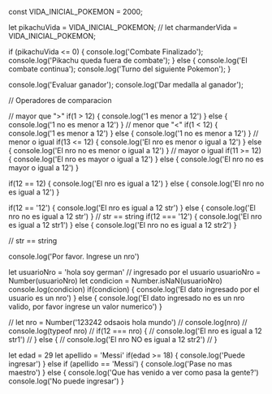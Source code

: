 const VIDA_INICIAL_POKEMON = 2000;

let pikachuVida = VIDA_INICIAL_POKEMON;
// let charmanderVida = VIDA_INICIAL_POKEMON;

if (pikachuVida <= 0) {
  console.log('Combate Finalizado');
  console.log('Pikachu queda fuera de combate');
} else {
  console.log('El combate continua');
  console.log('Turno del siguiente Pokemon');
}

console.log('Evaluar ganador');
console.log('Dar medalla al ganador');


















// Operadores de comparacion

// mayor que ">"
if(1 > 12) {
  console.log('1 es menor a 12')
} else {
  console.log('1 no es menor a 12')
}
// menor que "<"
if(1 < 12) {
  console.log('1 es menor a 12')
} else {
  console.log('1 no es menor a 12')
}
// menor o igual
if(13 <= 12) {
  console.log('El nro es menor o igual a 12')
} else {
  console.log('El nro no es menor o igual a 12')
}
// mayor o igual
if(11 >= 12) {
  console.log('El nro es mayor o igual a 12')
} else {
  console.log('El nro no es mayor o igual a 12')
}

if(12 == 12) {
  console.log('El nro es igual a 12')
} else {
  console.log('El nro no es igual a 12')
}

if(12 == '12') {
  console.log('El nro es igual a 12 str')
} else {
  console.log('El nro no es igual a 12 str')
}
// str == string
if(12 === '12') {
  console.log('El nro es igual a 12 str1')
} else {
  console.log('El nro no es igual a 12 str2')
}

// str == string

console.log('Por favor. Ingrese un nro')

let usuarioNro = 'hola soy german' // ingresado por el usuario
usuarioNro = Number(usuarioNro)
let condicion = Number.isNaN(usuarioNro)
console.log(condicion)
if(condicion) {
  console.log('El dato ingresado por el usuario es un nro')
} else {
  console.log('El dato ingresado no es un nro valido, por favor ingrese un valor numerico')
}


// let nro = Number('123242 odsaois hola mundo')
// console.log(nro)
// console.log(typeof nro)
// if(12 === nro) {
//   console.log('El nro es igual a 12 str1')
// } else {
//   console.log('El nro NO es igual a 12 str2')
// }

let edad = 29
let apellido = 'Messi'
if(edad >= 18) {
  console.log('Puede ingresar')
} else if (apellido == 'Messi') {
  console.log('Pase no mas maestro')
} else {
  console.log('Que has venido a ver como pasa la gente?')
  console.log('No puede ingresar')
}


